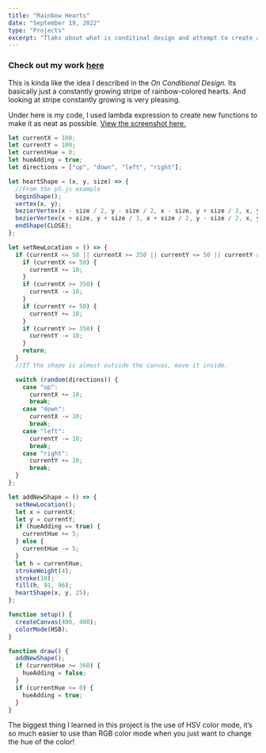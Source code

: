```yaml
---
title: "Rainbow Hearts"
date: "September 19, 2022"
type: "Projects"
excerpt: "Tlaks about what is conditinal design and attempt to create a plan to make one."
---
```


### Check out my work [here](https://editor.p5js.org/ImPrankster/full/ctwhPZYf-)

This is kinda like the idea I described in the _On Conditional Design._ Its basically just a constantly growing stripe of rainbow-colored hearts. And looking at stripe constantly growing is very pleasing.

Under here is my code, I used lambda expression to create new functions to make it as neat as possible. [View the screenshot here.](https://drive.google.com/file/d/1P2hOm_zLeNMxlhqJycMSuXfQGspJDrW_/view?usp=sharing)

```jsx
let currentX = 100;
let currentY = 100;
let currentHue = 0;
let hueAdding = true;
let directions = ["up", "down", "left", "right"];

let heartShape = (x, y, size) => {
  //From the p5.js example
  beginShape();
  vertex(x, y);
  bezierVertex(x - size / 2, y - size / 2, x - size, y + size / 3, x, y + size);
  bezierVertex(x + size, y + size / 3, x + size / 2, y - size / 2, x, y);
  endShape(CLOSE);
};

let setNewLocation = () => {
  if (currentX <= 50 || currentX >= 350 || currentY <= 50 || currentY >= 350) {
    if (currentX <= 50) {
      currentX += 10;
    }
    if (currentX >= 350) {
      currentX -= 10;
    }
    if (currentY <= 50) {
      currentY += 10;
    }
    if (currentY >= 350) {
      currentY -= 10;
    }
    return;
  }
  //If the shape is almost outside the canvas, move it inside.

  switch (random(directions)) {
    case "up":
      currentX += 10;
      break;
    case "down":
      currentX -= 10;
      break;
    case "left":
      currentY -= 10;
      break;
    case "right":
      currentY += 10;
      break;
  }
};

let addNewShape = () => {
  setNewLocation();
  let x = currentX;
  let y = currentY;
  if (hueAdding == true) {
    currentHue += 5;
  } else {
    currentHue -= 5;
  }
  let h = currentHue;
  strokeWeight(4);
  stroke(10);
  fill(h, 91, 96);
  heartShape(x, y, 25);
};

function setup() {
  createCanvas(400, 400);
  colorMode(HSB);
}

function draw() {
  addNewShape();
  if (currentHue >= 360) {
    hueAdding = false;
  }
  if (currentHue <= 0) {
    hueAdding = true;
  }
}
```

The biggest thing I learned in this project is the use of HSV color mode, it’s so much easier to use than RGB color mode when you just want to change the hue of the color!

